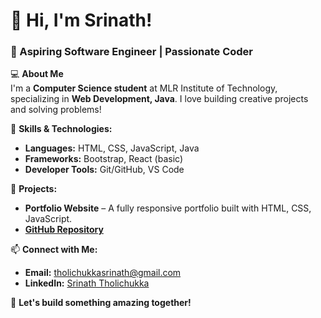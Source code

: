 # 👋 Hi, I'm Srinath!  
### 🚀 Aspiring Software Engineer | Passionate Coder  

💻 **About Me**  
I'm a **Computer Science student** at MLR Institute of Technology, specializing in **Web Development, Java**. I love building creative projects and solving problems!  

🔧 **Skills & Technologies:**  
- **Languages:** HTML, CSS, JavaScript, Java  
- **Frameworks:** Bootstrap, React (basic)  
- **Developer Tools:** Git/GitHub, VS Code  

📂 **Projects:**  
- **Portfolio Website** – A fully responsive portfolio built with HTML, CSS, JavaScript.  
- **[GitHub Repository](https://github.com/Srinath-2203/)**  

📫 **Connect with Me:**  
- **Email:** tholichukkasrinath@gmail.com  
- **LinkedIn:** [Srinath Tholichukka](https://www.linkedin.com/in/srinaththolichukka)  

🚀 **Let's build something amazing together!**
